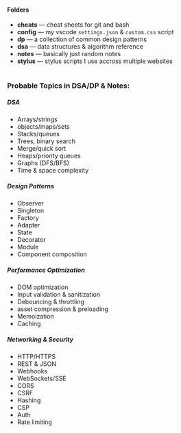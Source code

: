 
#### **Folders**
- **cheats** — cheat sheets for git and bash
- **config** — my vscode `settings.json` & `custom.css` script
- **dp** — a collection of common design patterns 
- **dsa** — data structures & algorithm reference
- **notes** — basically just random notes 
- **stylus** — stylus scripts I use accross multiple websites


#

### **Probable Topics in DSA/DP & Notes:**

##### **DSA**
- Arrays/strings
- objects/maps/sets
- Stacks/queues
- Trees, binary search
- Merge/quick sort
- Heaps/priority queues
- Graphs (DFS/BFS)
- Time & space complexity 

##### **Design Patterns**
- Observer
- Singleton
- Factory
- Adapter
- State
- Decorator
- Module 
- Component composition 

##### **Performance Optimization**
- DOM optimization 
- Input validation & sanitization
- Debouncing & throttling
- asset compression & preloading 
- Memoization
- Caching

##### **Networking & Security**
- HTTP/HTTPS
- REST & JSON
- Webhooks
- WebSockets/SSE
- CORS
- CSRF
- Hashing
- CSP
- Auth
- Rate limiting

